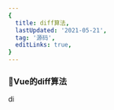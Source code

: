 ```yaml
---
{
  title: diff算法,
  lastUpdated: '2021-05-21',
  tag: '源码',
  editLinks: true,
}
---
```

### :hammer:Vue的diff算法
di